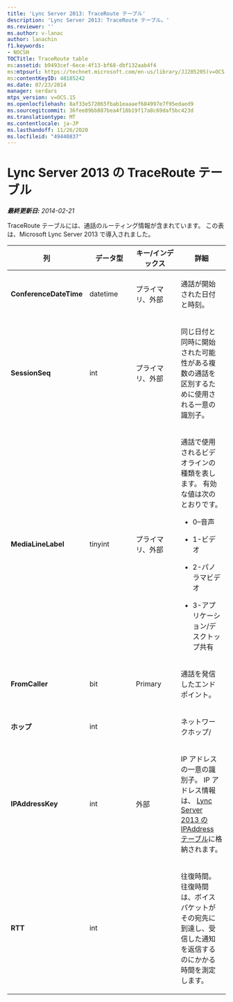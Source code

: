 ```yaml
---
title: 'Lync Server 2013: TraceRoute テーブル'
description: 'Lync Server 2013: TraceRoute テーブル。'
ms.reviewer: ''
ms.author: v-lanac
author: lanachin
f1.keywords:
- NOCSH
TOCTitle: TraceRoute table
ms:assetid: b9493cef-6ece-4f13-bf68-dbf132aab4f4
ms:mtpsurl: https://technet.microsoft.com/en-us/library/JJ205205(v=OCS.15)
ms:contentKeyID: 48185242
ms.date: 07/23/2014
manager: serdars
mtps_version: v=OCS.15
ms.openlocfilehash: 8af33e572065fbab1eaaaef684997e7f95edaed9
ms.sourcegitcommit: 36fee89bb887bea4f18b19f17a8c69daf5bc423d
ms.translationtype: MT
ms.contentlocale: ja-JP
ms.lasthandoff: 11/26/2020
ms.locfileid: "49440837"
---
```

# <a name="traceroute-table-in-lync-server-2013"></a>Lync Server 2013 の TraceRoute テーブル

<div data-xmlns="http://www.w3.org/1999/xhtml">

<div class="topic" data-xmlns="http://www.w3.org/1999/xhtml" data-msxsl="urn:schemas-microsoft-com:xslt" data-cs="https://msdn.microsoft.com/">

<div data-asp="https://msdn2.microsoft.com/asp">



</div>

<div id="mainSection">

<div id="mainBody">

<span> </span>

_**最終更新日:** 2014-02-21_

TraceRoute テーブルには、通話のルーティング情報が含まれています。 この表は、Microsoft Lync Server 2013 で導入されました。


<table>
<colgroup>
<col style="width: 25%" />
<col style="width: 25%" />
<col style="width: 25%" />
<col style="width: 25%" />
</colgroup>
<thead>
<tr class="header">
<th><strong>列</strong></th>
<th><strong>データ型</strong></th>
<th><strong>キー/インデックス</strong></th>
<th><strong>詳細</strong></th>
</tr>
</thead>
<tbody>
<tr class="odd">
<td><p><strong>ConferenceDateTime</strong></p></td>
<td><p>datetime</p></td>
<td><p>プライマリ、外部</p></td>
<td><p>通話が開始された日付と時刻。</p></td>
</tr>
<tr class="even">
<td><p><strong>SessionSeq</strong></p></td>
<td><p>int</p></td>
<td><p>プライマリ、外部</p></td>
<td><p>同じ日付と同時に開始された可能性がある複数の通話を区別するために使用される一意の識別子。</p></td>
</tr>
<tr class="odd">
<td><p><strong>MediaLineLabel</strong></p></td>
<td><p>tinyint</p></td>
<td><p>プライマリ、外部</p></td>
<td><p>通話で使用されるビデオラインの種類を表します。 有効な値は次のとおりです。</p>
<ul>
<li><p>0–音声</p></li>
<li><p>1-ビデオ</p></li>
<li><p>2-パノラマビデオ</p></li>
<li><p>3-アプリケーション/デスクトップ共有</p></li>
</ul></td>
</tr>
<tr class="even">
<td><p><strong>FromCaller</strong></p></td>
<td><p>bit</p></td>
<td><p>Primary</p></td>
<td><p>通話を発信したエンドポイント。</p></td>
</tr>
<tr class="odd">
<td><p><strong>ホップ</strong></p></td>
<td><p>int</p></td>
<td></td>
<td><p>ネットワークホップ/</p></td>
</tr>
<tr class="even">
<td><p><strong>IPAddressKey</strong></p></td>
<td><p>int</p></td>
<td><p>外部</p></td>
<td><p>IP アドレスの一意の識別子。 IP アドレス情報は、 <a href="lync-server-2013-ipaddress-table.md">Lync Server 2013 の IPAddress テーブル</a>に格納されます。</p></td>
</tr>
<tr class="odd">
<td><p><strong>RTT</strong></p></td>
<td><p>int</p></td>
<td></td>
<td><p>往復時間。 往復時間は、ボイスパケットがその宛先に到達し、受信した通知を返信するのにかかる時間を測定します。</p></td>
</tr>
</tbody>
</table>


</div>

<span> </span>

</div>

</div>

</div>

